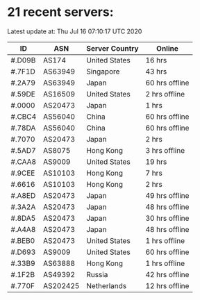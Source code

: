 # 21 recent servers:

Latest update at: Thu Jul 16 07:10:17 UTC 2020

| ID | ASN | Server Country | Online |
| -- | --- | -------------- | ------ |
| #.D09B | AS174 | United States | 16 hrs |
| #.7F1D | AS63949 | Singapore | 43 hrs |
| #.2A79 | AS63949 | Japan | 60 hrs offline |
| #.59DE | AS16509 | United States | 2 hrs offline |
| #.0000 | AS20473 | Japan | 1 hrs |
| #.CBC4 | AS56040 | China | 60 hrs offline |
| #.78DA | AS56040 | China | 60 hrs offline |
| #.7070 | AS20473 | Japan | 2 hrs |
| #.5AD7 | AS8075 | Hong Kong | 3 hrs offline |
| #.CAA8 | AS9009 | United States | 19 hrs |
| #.9CEE | AS10103 | Hong Kong | 7 hrs |
| #.6616 | AS10103 | Hong Kong | 2 hrs |
| #.A8ED | AS20473 | Japan | 49 hrs offline |
| #.3A2A | AS20473 | Japan | 48 hrs offline |
| #.8DA5 | AS20473 | Japan | 30 hrs offline |
| #.A4A8 | AS20473 | Japan | 48 hrs offline |
| #.BEB0 | AS20473 | United States | 1 hrs offline |
| #.D693 | AS9009 | United States | 60 hrs offline |
| #.33B9 | AS63888 | Hong Kong | 1 hrs offline |
| #.1F2B | AS49392 | Russia | 42 hrs offline |
| #.770F | AS202425 | Netherlands | 12 hrs offline |

